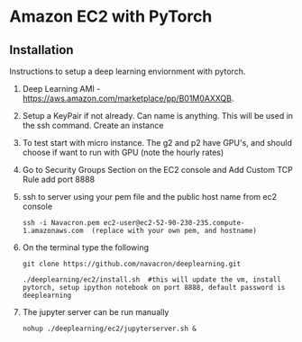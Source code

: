 # Amazon EC2 with PyTorch

## Installation
Instructions to setup a deep learning enviornment with pytorch. 

1. Deep Learning AMI  - https://aws.amazon.com/marketplace/pp/B01M0AXXQB. 
2. Setup a KeyPair if not already. Can name is anything. This will be used in the ssh command. Create an instance
3. To test start with micro instance. The g2 and p2 have GPU's, and should choose if want to run with GPU (note the hourly rates)
4. Go to Security Groups Section on the EC2 console and Add Custom TCP Rule add port 8888
5. ssh to server using your pem file and the public host name from ec2 console

	```
	ssh -i Navacron.pem ec2-user@ec2-52-90-230-235.compute-1.amazonaws.com  (replace with your own pem, and hostname)
	```

6. On the terminal type the following
	
	```
	git clone https://github.com/navacron/deeplearning.git
	```

	```
    ./deeplearning/ec2/install.sh  #this will update the vm, install pytorch, setup ipython notebook on port 8888, default password is deeplearning
    ```
7. The jupyter server can be run manually
    
    ```
    nohup ./deeplearning/ec2/jupyterserver.sh & 
    ```

